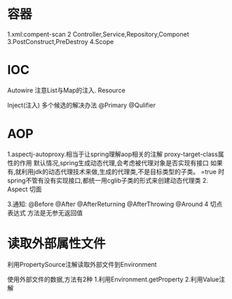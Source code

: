 # 容器
1.xml:compent-scan
2 Controller,Service,Repository,Componet
3.PostConstruct,PreDestroy
4.Scope

# IOC
Autowire
    注意List与Map的注入.
Resource

Inject(注入)
    多个候选的解决办法
    @Primary
    @Qulifier
# AOP
1.aspectj-autoproxy.相当于让spring理解aop相关的注解
    proxy-target-class属性的作用
    默认情况,spring生成动态代理,会考虑被代理对象是否实现有接口
    如果有,就利用jdk的动态代理技术来做,生成的代理类,不是目标类型的子类。
    =true 时spring不管有没有实现接口,都统一用cglib子类的形式来创建动态代理类
2. Aspect 切面

3.通知:
    @Before
    @After
    @AfterReturning
    @AfterThrowing
    @Around
4 切点表达式
    方法是无参无返回值
  # 读取外部属性文件
  利用PropertySource注解读取外部文件到Environment
  
  使用外部文件的数据,方法有2种
  1.利用Environment.getProperty
  2.利用Value注解